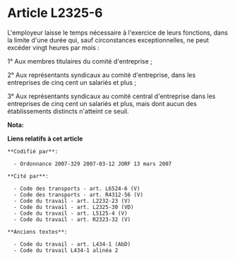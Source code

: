 # Article L2325-6

L'employeur laisse le temps nécessaire à l'exercice de leurs fonctions, dans la limite d'une durée qui, sauf circonstances
exceptionnelles, ne peut excéder vingt heures par mois :

1° Aux membres titulaires du comité d'entreprise ;

2° Aux représentants syndicaux au comité d'entreprise, dans les entreprises de cinq cent un salariés et plus ;

3° Aux représentants syndicaux au comité central d'entreprise dans les entreprises de cinq cent un salariés et plus, mais
dont aucun des établissements distincts n'atteint ce seuil.

**Nota:**



**Liens relatifs à cet article**

	**Codifié par**:

	  - Ordonnance 2007-329 2007-03-12 JORF 13 mars 2007

	**Cité par**:

	  - Code des transports - art. L6524-6 (V)
	  - Code des transports - art. R4312-56 (V)
	  - Code du travail - art. L2232-23 (V)
	  - Code du travail - art. L2325-30 (VD)
	  - Code du travail - art. L5125-4 (V)
	  - Code du travail - art. R2323-32 (V)

	**Anciens textes**:

	  - Code du travail - art. L434-1 (AbD)
	  - Code du travail L434-1 alinéa 2
